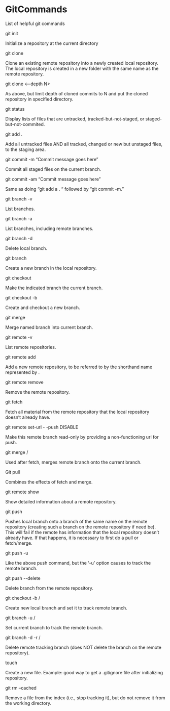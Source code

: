 # GitCommands
List of helpful git commands

git init  	

Initialize a repository at the current directory


git clone  <remote URL>

Clone an existing remote repository into a newly created local repository. The local repository is 
created in a new folder with the same name as the remote repository.


git clone <–depth N> <remote URL> <directory>

As above, but limit depth of cloned commits to N and put the cloned repository in specified directory.


git status

Display lists of files that are untracked, tracked-but-not-staged, or staged-but-not-commited.


git add . 

Add all untracked files AND all tracked, changed or new but unstaged files, to the staging area.


git commit -m “Commit message goes here”

Commit all staged files on the current branch.


git commit -am “Commit message goes here”

Same as doing “git add a . “ followed by “git commit -m.”


git branch -v

List branches.


git branch -a

List branches, including remote branches.


git branch -d <local branch name>

Delete local branch.


git branch <new branch name>

Create a new branch in the local repository.


git checkout <branch name>

Make the indicated branch the current branch.


git checkout -b <new branch name>

Create and checkout a new branch.


git merge <branch name>

Merge named branch into current branch.


git remote -v

List remote repositories.


git remote add  <remote>  <remote URL>

Add a new remote repository, to be referred to by the shorthand name represented by <remote>.


git remote remove <remote>

Remove the remote repository.


git fetch <remote>

Fetch all material from the remote repository that the local repository doesn’t already have.


git remote set-url  - -push <remote branch> DISABLE

Make this remote branch read-only by providing a non-functioning url for push.


git merge <remote>/<remote branch>

Used after fetch, merges remote branch onto the current branch.


Git pull <remote>

Combines the effects of fetch and merge.


git remote show <remote>

Show detailed information about a remote repository.


git push <remote> <branch>

Pushes local branch onto a branch of the same name on the remote repository (creating 
such a branch on the remote repository if need be). This will fail if the remote has 
information that the local repository doesn’t already have. If that happens, it is 
necessary to first do a pull or fetch/merge.


git push -u <remote> <branch>

Like the above push command, but the ‘-u’ option causes <branch> to track the remote branch.


git push <remote> --delete <branch>

Delete branch from the remote repository.


git checkout -b <localbranch>  <remote>/<remotebranch>

Create new local branch and set it  to track remote branch.


git branch -u   <remote>/<remotebranch>

Set current branch to track the remote branch.


git branch -d -r <remote>/<remotebranch>

Delete remote tracking branch (does NOT delete the branch on the remote repository).


touch <newFileName>

Create a new file. Example: good way to get a .gitignore file after initializing repository.


git rm –cached <filename>

Remove a file from the index (i.e., stop tracking it), but do not remove it from the working directory.


